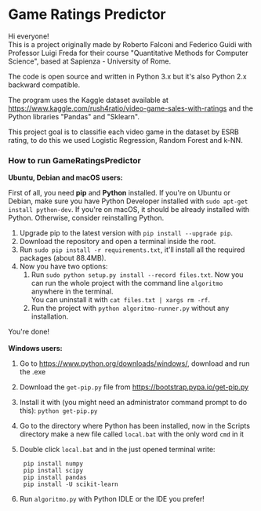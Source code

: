 # Game Ratings Predictor

Hi everyone!  
This is a project originally made by Roberto Falconi and Federico Guidi with Professor Luigi Freda for their course "Quantitative Methods for Computer Science", based at Sapienza - University of Rome.  

The code is open source and written in Python 3.x but it's also Python 2.x backward compatible.  

The program uses the Kaggle dataset available at https://www.kaggle.com/rush4ratio/video-game-sales-with-ratings and the Python libraries "Pandas" and "Sklearn".  

This project goal is to classifie each video game in the dataset by ESRB rating, to do this we used Logistic Regression, Random Forest and k-NN.  

### How to run GameRatingsPredictor
**Ubuntu, Debian and macOS users:**

First of all, you need **pip** and **Python** installed. If you're on Ubuntu or Debian, make sure you have Python Developer installed with `sudo apt-get install python-dev`. If you're on macOS, it should be already installed with Python. Otherwise, consider reinstalling Python.
1. Upgrade pip to the latest version with `pip install --upgrade pip`.
2. Download the repository and open a terminal inside the root.
3. Run `sudo pip install -r requirements.txt`, it'll install all the required packages (about 88.4MB).
4. Now you have two options:
    1. Run `sudo python setup.py install --record files.txt`. Now you can run the whole project with the command line `algoritmo` anywhere in the terminal.<br>
You can uninstall it with `cat files.txt | xargs rm -rf`.
    2. Run the project with `python algoritmo-runner.py` without any installation.
    
You're done!
<br><br>
**Windows users:**
1. Go to https://www.python.org/downloads/windows/, download and run the .exe
2. Download the `get-pip.py` file from https://bootstrap.pypa.io/get-pip.py
3. Install it with (you might need an administrator command prompt to do this):
	`python get-pip.py`
4. Go to the directory where Python has been installed, now in the Scripts directory make a new file called `local.bat` with the only word `cmd` in it
3. Double click `local.bat` and in the just opened terminal write:
	    
	    pip install numpy
	    pip install scipy
	    pip install pandas
	    pip install -U scikit-learn
4. Run `algoritmo.py` with Python IDLE or the IDE you prefer!
